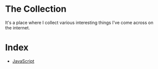 # The Collection
It's a place where I collect various interesting things I've come across on the internet.
# Index
* [JavaScript](https://github.com/Saenil/the-collection/blob/main/JavaScript.md)
